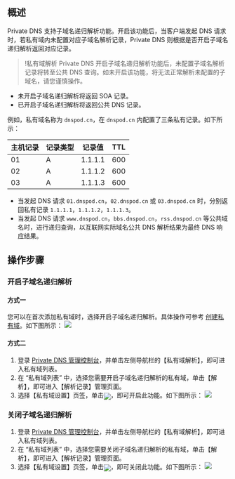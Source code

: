 ## 概述
Private DNS 支持子域名递归解析功能。开启该功能后，当客户端发起 DNS 请求时，若私有域内未配置对应子域名解析记录，Private DNS 则根据是否开启子域名递归解析返回对应记录。
>!私有域解析 Private DNS 开启子域名递归解析功能后，未配置子域名解析记录将转至公共 DNS 查询。如未开启该功能，将无法正常解析未配置的子域名，请您谨慎操作。
>
- 未开启子域名递归解析将返回 SOA 记录。
- 已开启子域名递归解析将返回公共 DNS 记录。

例如，私有域名称为 `dnspod.cn`，在 `dnspod.cn` 内配置了三条私有记录。如下所示：

| 主机记录 | 记录类型 | 记录值 |TTL|
|---------|---------|---------|---------|
| 01 | A |1.1.1.1 | 600 |
| 02 | A |1.1.1.2 | 600 |
| 03 | A |1.1.1.3 | 600 |

- 当发起 DNS 请求 `01.dnspod.cn`，`02.dnspod.cn` 或 `03.dnspod.cn` 时，分别返回私有记录 `1.1.1.1`，`1.1.1.2`，`1.1.1.3`。
- 当发起 DNS 请求 `www.dnspod.cn`，`bbs.dnspod.cn`，`rss.dnspod.cn` 等公共域名时，进行递归查询，以互联网实际域名公共 DNS 解析结果为最终 DNS 响应结果。


## 操作步骤
### 开启子域名递归解析
#### 方式一
您可以在首次添加私有域时，选择开启子域名递归解析。具体操作可参考 [创建私有域](https://cloud.tencent.com/document/product/1338/50532)。如下图所示：
![](https://main.qcloudimg.com/raw/74cf53137149f2e07e5f1c4eaaada9b8.png)
#### 方式二
1. 登录 [Private DNS 管理控制台](https://console.cloud.tencent.com/privatedns)，并单击左侧导航栏的【私有域解析】，即可进入私有域列表。
2. 在 “私有域列表” 中，选择您需要开启子域名递归解析的私有域，单击【解析】，即可进入【解析记录】管理页面。
3. 选择【私有域设置】页签，单击<span ><img src="https://main.qcloudimg.com/raw/3e46d1b5a3578be94c9b5803006ffb7a.png" style="margin-bottom:-5px;"/></span>，即可开启此功能。如下图所示：
![](https://main.qcloudimg.com/raw/b9b4de97b1b6e9ddd9663209fd58b28a.png)

### 关闭子域名递归解析
1. 登录 [Private DNS 管理控制台](https://console.cloud.tencent.com/privatedns)，并单击左侧导航栏的【私有域解析】，即可进入私有域列表。
2. 在 “私有域列表” 中，选择您需要关闭子域名递归解析的私有域，单击【解析】，即可进入【解析记录】管理页面。
3. 选择【私有域设置】页签，单击<span ><img src="https://main.qcloudimg.com/raw/1daf42f43153a8e60e5b741ac6422844.png" style="margin-bottom:-5px;"/></span>，即可关闭此功能。如下图所示：
![](https://main.qcloudimg.com/raw/3a8e665d3da2876647f291c5aea44899.png)
